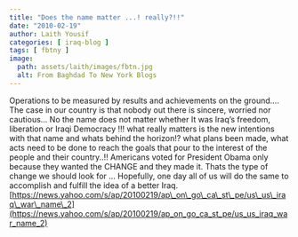 ```yaml
---
title: "Does the name matter ...! really?!!"
date: "2010-02-19"
author: Laith Yousif
categories: [ iraq-blog ]
tags: [ fbtny ]
image:
  path: assets/laith/images/fbtn.jpg
  alt: From Baghdad To New York Blogs
---
```


Operations to be measured by results and achievements on the ground…. The case in our country is that nobody out there is sincere, worried nor cautious… No the name does not matter whether It was Iraq’s freedom, liberation or Iraqi Democracy !!! what really matters is the new intentions with that name and whats behind the horizon!? what plans been made, what acts need to be done to reach the goals that pour to the interest of the people and their country..!! Americans voted for President Obama only because they wanted the CHANGE and they made it. Thats the type of change we should look for … Hopefully, one day all of us will do the same to accomplish and fulfill the idea of a better Iraq. [https://news.yahoo.com/s/ap/20100219/ap\_on\_go\_ca\_st\_pe/us\_us\_iraq\_war\_name\_2](https://news.yahoo.com/s/ap/20100219/ap_on_go_ca_st_pe/us_us_iraq_war_name_2)
